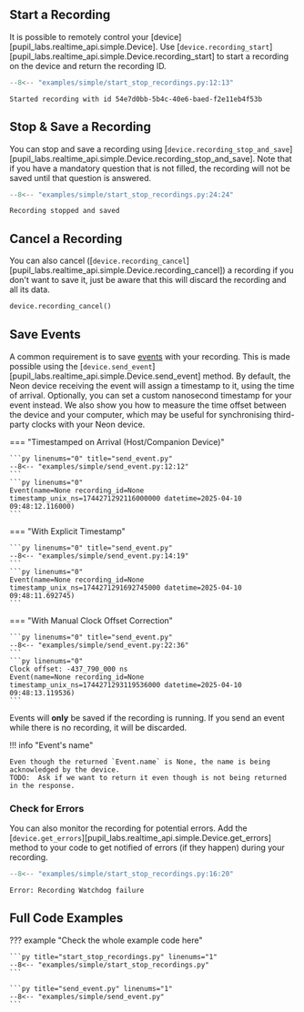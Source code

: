 ## Start a Recording

It is possible to remotely control your [device][pupil_labs.realtime_api.simple.Device].
Use [`device.recording_start`][pupil_labs.realtime_api.simple.Device.recording_start] to start a recording on the device
and return the recording ID.

```py linenums="0" title="start_stop_recordings.py"
--8<-- "examples/simple/start_stop_recordings.py:12:13"
```

```linenums="0"
Started recording with id 54e7d0bb-5b4c-40e6-baed-f2e11eb4f53b
```

## Stop & Save a Recording

You can stop and save a recording using [`device.recording_stop_and_save`][pupil_labs.realtime_api.simple.Device.recording_stop_and_save].
Note that if you have a mandatory question that is not filled, the recording will not be saved until that question is answered.

```py linenums="0" title="start_stop_recordings.py"
--8<-- "examples/simple/start_stop_recordings.py:24:24"
```

```linenums="0"
Recording stopped and saved
```

## Cancel a Recording

You can also cancel ([`device.recording_cancel`][pupil_labs.realtime_api.simple.Device.recording_cancel]) a recording if
you don't want to save it, just be aware that this will discard the recording and all its data.

```py linenums="0" title="start_stop_recordings.py"
device.recording_cancel()
```

## Save Events

A common requirement is to save [events](https://docs.pupil-labs.com/neon/data-collection/events/) with your recording.
This is made possible using the [`device.send_event`][pupil_labs.realtime_api.simple.Device.send_event]
method. By default, the Neon device receiving the event will assign a timestamp to it, using the time of arrival. Optionally,
you can set a custom nanosecond timestamp for your event instead. We also show you how to measure the time offset between
the device and your computer, which may be useful for synchronising third-party clocks with your Neon device.

=== "Timestamped on Arrival (Host/Companion Device)"

    ```py linenums="0" title="send_event.py"
    --8<-- "examples/simple/send_event.py:12:12"
    ```
    ```py linenums="0"
    Event(name=None recording_id=None timestamp_unix_ns=1744271292116000000 datetime=2025-04-10 09:48:12.116000)
    ```

=== "With Explicit Timestamp"

    ```py linenums="0" title="send_event.py"
    --8<-- "examples/simple/send_event.py:14:19"
    ```
    ```py linenums="0"
    Event(name=None recording_id=None timestamp_unix_ns=1744271291692745000 datetime=2025-04-10 09:48:11.692745)
    ```

=== "With Manual Clock Offset Correction"

    ```py linenums="0" title="send_event.py"
    --8<-- "examples/simple/send_event.py:22:36"
    ```
    ```py linenums="0"
    Clock offset: -437_790_000 ns
    Event(name=None recording_id=None timestamp_unix_ns=1744271293119536000 datetime=2025-04-10 09:48:13.119536)
    ```

Events will **only** be saved if the recording is running. If you send an event while there is no recording, it will be
discarded.

!!! info "Event's name"

    Even though the returned `Event.name` is None, the name is being acknowledged by the device.
    TODO:  Ask if we want to return it even though is not being returned in the response.

### Check for Errors

You can also monitor the recording for potential errors. Add the [`device.get_errors`][pupil_labs.realtime_api.simple.Device.get_errors]
method to your code to get notified of errors (if they happen) during your recording.

<!-- badge:product Neon -->
<!-- badge:companion +2.9.0 -->
<!-- badge:version +1.5.0 -->

```py linenums="0" title="start_stop_recordings.py"
--8<-- "examples/simple/start_stop_recordings.py:16:20"
```

```linenums="0"
Error: Recording Watchdog failure
```

## Full Code Examples

??? example "Check the whole example code here"

    ```py title="start_stop_recordings.py" linenums="1"
    --8<-- "examples/simple/start_stop_recordings.py"
    ```

    ```py title="send_event.py" linenums="1"
    --8<-- "examples/simple/send_event.py"
    ```

